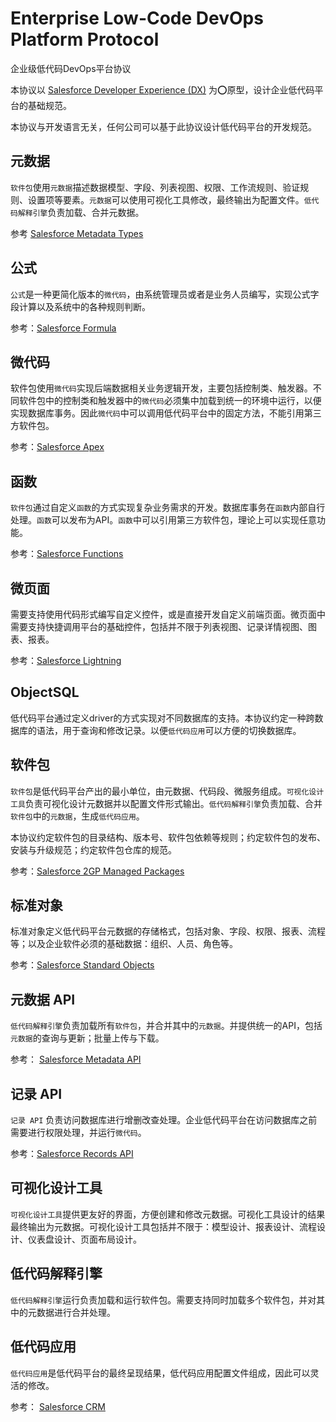 # Enterprise Low-Code DevOps Platform Protocol

企业级低代码DevOps平台协议

本协议以 [Salesforce Developer Experience (DX)](https://developer.salesforce.com/developer-centers/developer-experience) 为⭕原型，设计企业低代码平台的基础规范。

本协议与开发语言无关，任何公司可以基于此协议设计低代码平台的开发规范。

## 元数据

`软件包`使用`元数据`描述数据模型、字段、列表视图、权限、工作流规则、验证规则、设置项等要素。`元数据`可以使用可视化工具修改，最终输出为配置文件。`低代码解释引擎`负责加载、合并元数据。

参考 [Salesforce Metadata Types](https://developer.salesforce.com/docs/atlas.en-us.api_meta.meta/api_meta/meta_types_list.htm)

## 公式

`公式`是一种更简化版本的`微代码`，由系统管理员或者是业务人员编写，实现公式字段计算以及系统中的各种规则判断。

参考：[Salesforce Formula](https://help.salesforce.com/s/articleView?id=customize_formuladef.htm&type=5&language=en_US)

## 微代码

软件包使用`微代码`实现后端数据相关业务逻辑开发，主要包括控制类、触发器。不同软件包中的控制类和触发器中的`微代码`必须集中加载到统一的环境中运行，以便实现数据库事务。因此`微代码`中可以调用低代码平台中的固定方法，不能引用第三方软件包。

参考：[Salesforce Apex](https://developer.salesforce.com/docs/atlas.en-us.apexcode.meta/apexcode/apex_intro_what_is_apex.htm)

## 函数

`软件包`通过自定义`函数`的方式实现复杂业务需求的开发。数据库事务在`函数`内部自行处理。`函数`可以发布为API。`函数`中可以引用第三方软件包，理论上可以实现任意功能。

参考：[Salesforce Functions](https://developer.salesforce.com/docs/platform/functions/overview)

## 微页面

需要支持使用代码形式编写自定义控件，或是直接开发自定义前端页面。微页面中需要支持快捷调用平台的基础控件，包括并不限于列表视图、记录详情视图、图表、报表。

参考：[Salesforce Lightning](https://developer.salesforce.com/docs/atlas.en-us.lightning.meta/lightning/intro_lightning.htm)

## ObjectSQL

低代码平台通过定义driver的方式实现对不同数据库的支持。本协议约定一种跨数据库的语法，用于查询和修改记录。以便`低代码应用`可以方便的切换数据库。

## 软件包

`软件包`是低代码平台产出的最小单位，由元数据、代码段、微服务组成。`可视化设计工具`负责可视化设计元数据并以配置文件形式输出。`低代码解释引擎`负责加载、合并`软件包`中的`元数据`，生成`低代码应用`。

本协议约定软件包的目录结构、版本号、软件包依赖等规则；约定软件包的发布、安装与升级规范；约定软件包仓库的规范。

参考：[Salesforce 2GP Managed Packages](https://developer.salesforce.com/docs/atlas.en-us.sfdx_dev.meta/sfdx_dev/sfdx_dev_dev2gp_comparison.htm)

## 标准对象

标准对象定义低代码平台元数据的存储格式，包括对象、字段、权限、报表、流程等；以及企业软件必须的基础数据：组织、人员、角色等。

参考：[Salesforce Standard Objects](https://developer.salesforce.com/docs/atlas.en-us.object_reference.meta/object_reference/sforce_api_objects_list.htm)

## 元数据 API

`低代码解释引擎`负责加载所有`软件包`，并合并其中的`元数据`。并提供统一的API，包括`元数据`的查询与更新；批量上传与下载。

参考： [Salesforce Metadata API](https://developer.salesforce.com/docs/atlas.en-us.api_meta.meta/api_meta/meta_intro.htm)

## 记录 API

`记录 API` 负责访问数据库进行增删改查处理。企业低代码平台在访问数据库之前需要进行权限处理，并运行`微代码`。

参考：[Salesforce Records API](https://developer.salesforce.com/docs/atlas.en-us.api_rest.meta/api_rest/using_resources_working_with_records.htm)

## 可视化设计工具

`可视化设计工具`提供更友好的界面，方便创建和修改元数据。可视化工具设计的结果最终输出为元数据。可视化设计工具包括并不限于：模型设计、报表设计、流程设计、仪表盘设计、页面布局设计。

## 低代码解释引擎

`低代码解释引擎`运行负责加载和运行软件包。需要支持同时加载多个软件包，并对其中的元数据进行合并处理。

## 低代码应用

`低代码应用`是低代码平台的最终呈现结果，低代码应用配置文件组成，因此可以灵活的修改。

参考： [Salesforce CRM](https://www.salesforce.com/crm/)
